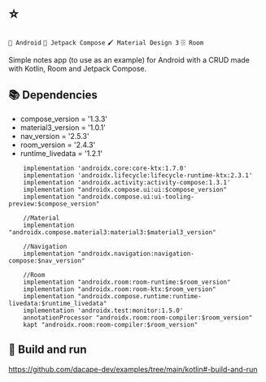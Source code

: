
# ⭐ 

`🤖 Android` `🚀 Jetpack Compose` `🖌️ Material Design 3` `🗄️ Room` 

Simple notes app (to use as an example) for Android with a CRUD made with Kotlin, Room and Jetpack Compose.

## 📚 Dependencies

* compose_version = '1.3.3'
* material3_version = '1.0.1'
* nav_version = '2.5.3'
* room_version = '2.4.3'
* runtime_livedata = '1.2.1'

```
    implementation 'androidx.core:core-ktx:1.7.0'
    implementation 'androidx.lifecycle:lifecycle-runtime-ktx:2.3.1'
    implementation 'androidx.activity:activity-compose:1.3.1'
    implementation "androidx.compose.ui:ui:$compose_version"
    implementation "androidx.compose.ui:ui-tooling-preview:$compose_version"

    //Material
    implementation "androidx.compose.material3:material3:$material3_version"

    //Navigation
    implementation "androidx.navigation:navigation-compose:$nav_version"

    //Room
    implementation "androidx.room:room-runtime:$room_version"
    implementation "androidx.room:room-ktx:$room_version"
    implementation "androidx.compose.runtime:runtime-livedata:$runtime_livedata"
    implementation 'androidx.test:monitor:1.5.0'
    annotationProcessor "androidx.room:room-compiler:$room_version"
    kapt "androidx.room:room-compiler:$room_version"
```

## 🚀 Build and run

https://github.com/dacape-dev/examples/tree/main/kotlin#-build-and-run

